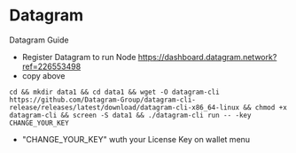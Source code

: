 # Datagram
Datagram Guide
- Register Datagram to run Node https://dashboard.datagram.network?ref=226553498
- copy above
```
cd && mkdir data1 && cd data1 && wget -O datagram-cli https://github.com/Datagram-Group/datagram-cli-release/releases/latest/download/datagram-cli-x86_64-linux && chmod +x datagram-cli && screen -S data1 && ./datagram-cli run -- -key CHANGE_YOUR_KEY
```


- "CHANGE_YOUR_KEY" wuth your License Key on wallet menu
